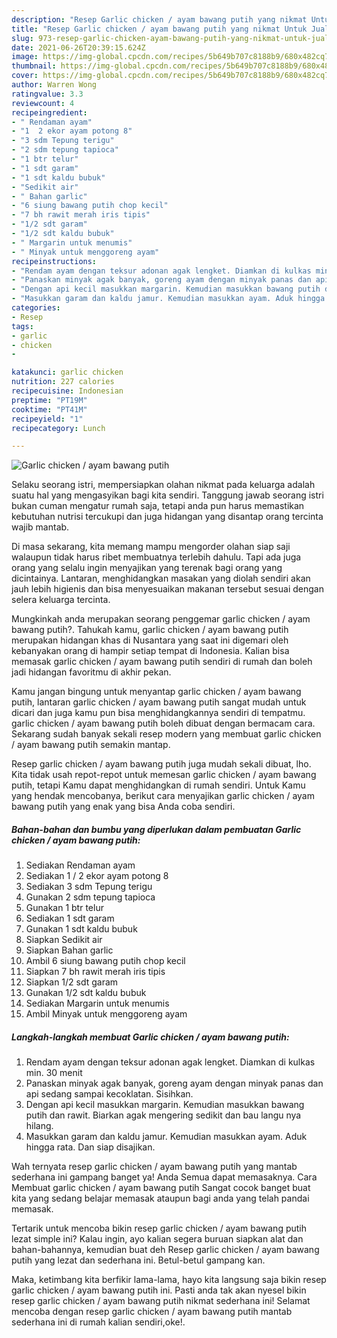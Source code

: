 ```yaml
---
description: "Resep Garlic chicken / ayam bawang putih yang nikmat Untuk Jualan"
title: "Resep Garlic chicken / ayam bawang putih yang nikmat Untuk Jualan"
slug: 973-resep-garlic-chicken-ayam-bawang-putih-yang-nikmat-untuk-jualan
date: 2021-06-26T20:39:15.624Z
image: https://img-global.cpcdn.com/recipes/5b649b707c8188b9/680x482cq70/garlic-chicken-ayam-bawang-putih-foto-resep-utama.jpg
thumbnail: https://img-global.cpcdn.com/recipes/5b649b707c8188b9/680x482cq70/garlic-chicken-ayam-bawang-putih-foto-resep-utama.jpg
cover: https://img-global.cpcdn.com/recipes/5b649b707c8188b9/680x482cq70/garlic-chicken-ayam-bawang-putih-foto-resep-utama.jpg
author: Warren Wong
ratingvalue: 3.3
reviewcount: 4
recipeingredient:
- " Rendaman ayam"
- "1  2 ekor ayam potong 8"
- "3 sdm Tepung terigu"
- "2 sdm tepung tapioca"
- "1 btr telur"
- "1 sdt garam"
- "1 sdt kaldu bubuk"
- "Sedikit air"
- " Bahan garlic"
- "6 siung bawang putih chop kecil"
- "7 bh rawit merah iris tipis"
- "1/2 sdt garam"
- "1/2 sdt kaldu bubuk"
- " Margarin untuk menumis"
- " Minyak untuk menggoreng ayam"
recipeinstructions:
- "Rendam ayam dengan teksur adonan agak lengket. Diamkan di kulkas min. 30 menit"
- "Panaskan minyak agak banyak, goreng ayam dengan minyak panas dan api sedang sampai kecoklatan. Sisihkan."
- "Dengan api kecil masukkan margarin. Kemudian masukkan bawang putih dan rawit. Biarkan agak mengering sedikit dan bau langu nya hilang."
- "Masukkan garam dan kaldu jamur. Kemudian masukkan ayam. Aduk hingga rata. Dan siap disajikan."
categories:
- Resep
tags:
- garlic
- chicken
- 

katakunci: garlic chicken  
nutrition: 227 calories
recipecuisine: Indonesian
preptime: "PT19M"
cooktime: "PT41M"
recipeyield: "1"
recipecategory: Lunch

---
```



![Garlic chicken / ayam bawang putih](https://img-global.cpcdn.com/recipes/5b649b707c8188b9/680x482cq70/garlic-chicken-ayam-bawang-putih-foto-resep-utama.jpg)

Selaku seorang istri, mempersiapkan olahan nikmat pada keluarga adalah suatu hal yang mengasyikan bagi kita sendiri. Tanggung jawab seorang istri bukan cuman mengatur rumah saja, tetapi anda pun harus memastikan kebutuhan nutrisi tercukupi dan juga hidangan yang disantap orang tercinta wajib mantab.

Di masa  sekarang, kita memang mampu mengorder olahan siap saji walaupun tidak harus ribet membuatnya terlebih dahulu. Tapi ada juga orang yang selalu ingin menyajikan yang terenak bagi orang yang dicintainya. Lantaran, menghidangkan masakan yang diolah sendiri akan jauh lebih higienis dan bisa menyesuaikan makanan tersebut sesuai dengan selera keluarga tercinta. 



Mungkinkah anda merupakan seorang penggemar garlic chicken / ayam bawang putih?. Tahukah kamu, garlic chicken / ayam bawang putih merupakan hidangan khas di Nusantara yang saat ini digemari oleh kebanyakan orang di hampir setiap tempat di Indonesia. Kalian bisa memasak garlic chicken / ayam bawang putih sendiri di rumah dan boleh jadi hidangan favoritmu di akhir pekan.

Kamu jangan bingung untuk menyantap garlic chicken / ayam bawang putih, lantaran garlic chicken / ayam bawang putih sangat mudah untuk dicari dan juga kamu pun bisa menghidangkannya sendiri di tempatmu. garlic chicken / ayam bawang putih boleh dibuat dengan bermacam cara. Sekarang sudah banyak sekali resep modern yang membuat garlic chicken / ayam bawang putih semakin mantap.

Resep garlic chicken / ayam bawang putih juga mudah sekali dibuat, lho. Kita tidak usah repot-repot untuk memesan garlic chicken / ayam bawang putih, tetapi Kamu dapat menghidangkan di rumah sendiri. Untuk Kamu yang hendak mencobanya, berikut cara menyajikan garlic chicken / ayam bawang putih yang enak yang bisa Anda coba sendiri.

<!--inarticleads1-->

##### Bahan-bahan dan bumbu yang diperlukan dalam pembuatan Garlic chicken / ayam bawang putih:

1. Sediakan  Rendaman ayam
1. Sediakan 1 / 2 ekor ayam potong 8
1. Sediakan 3 sdm Tepung terigu
1. Gunakan 2 sdm tepung tapioca
1. Gunakan 1 btr telur
1. Sediakan 1 sdt garam
1. Gunakan 1 sdt kaldu bubuk
1. Siapkan Sedikit air
1. Siapkan  Bahan garlic
1. Ambil 6 siung bawang putih chop kecil
1. Siapkan 7 bh rawit merah iris tipis
1. Siapkan 1/2 sdt garam
1. Gunakan 1/2 sdt kaldu bubuk
1. Sediakan  Margarin untuk menumis
1. Ambil  Minyak untuk menggoreng ayam




<!--inarticleads2-->

##### Langkah-langkah membuat Garlic chicken / ayam bawang putih:

1. Rendam ayam dengan teksur adonan agak lengket. Diamkan di kulkas min. 30 menit
1. Panaskan minyak agak banyak, goreng ayam dengan minyak panas dan api sedang sampai kecoklatan. Sisihkan.
1. Dengan api kecil masukkan margarin. Kemudian masukkan bawang putih dan rawit. Biarkan agak mengering sedikit dan bau langu nya hilang.
1. Masukkan garam dan kaldu jamur. Kemudian masukkan ayam. Aduk hingga rata. Dan siap disajikan.




Wah ternyata resep garlic chicken / ayam bawang putih yang mantab sederhana ini gampang banget ya! Anda Semua dapat memasaknya. Cara Membuat garlic chicken / ayam bawang putih Sangat cocok banget buat kita yang sedang belajar memasak ataupun bagi anda yang telah pandai memasak.

Tertarik untuk mencoba bikin resep garlic chicken / ayam bawang putih lezat simple ini? Kalau ingin, ayo kalian segera buruan siapkan alat dan bahan-bahannya, kemudian buat deh Resep garlic chicken / ayam bawang putih yang lezat dan sederhana ini. Betul-betul gampang kan. 

Maka, ketimbang kita berfikir lama-lama, hayo kita langsung saja bikin resep garlic chicken / ayam bawang putih ini. Pasti anda tak akan nyesel bikin resep garlic chicken / ayam bawang putih nikmat sederhana ini! Selamat mencoba dengan resep garlic chicken / ayam bawang putih mantab sederhana ini di rumah kalian sendiri,oke!.

